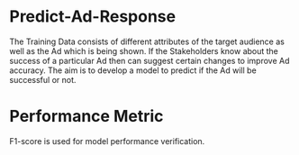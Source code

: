 # Predict-Ad-Response

The Training Data consists of different attributes of the target audience as well as the Ad which is being shown. If the Stakeholders know about the success of a particular Ad then can suggest certain changes to improve Ad accuracy. The aim is to develop a model to predict if the Ad will be successful or not.

# Performance Metric
F1-score is used for model performance verification.
